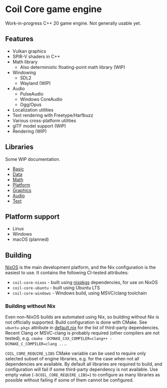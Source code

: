 # Coil Core game engine

Work-in-progress C++ 20 game engine. Not generally usable yet.

## Features

* Vulkan graphics
* SPIR-V shaders in C++
* Math library
  * Also deterministic floating-point math library (WIP)
* Windowing
  * SDL2
  * Wayland (WIP)
* Audio
  * PulseAudio
  * Windows CoreAudio
  * Ogg/Opus
* Localization utilities
* Text rendering with Freetype/Harfbuzz
* Various cross-platform utilities
* glTF model support (WIP)
* Rendering (WIP)

## Libraries

Some WIP documentation.

* [Basic](docs/basic.md)
* [Data](docs/data.md)
* [Math](docs/math.md)
* [Platform](docs/platform.md)
* [Graphics](docs/graphics.md)
* [Audio](docs/audio.md)
* [Text](docs/text.md)

## Platform support

* Linux
* Windows
* macOS (planned)

## Building

[NixOS](https://nixos.org/) is the main development platform, and the Nix configuration is the easiest to use. It contains the following CI-tested attributes:

* `coil-core-nixos` - built using [nixpkgs](https://github.com/NixOS/nixpkgs) dependencies, for use on NixOS
* `coil-core-ubuntu` - built using Ubuntu LTS
* `coil-core-windows` - Windows build, using MSVC/clang toolchain

### Building without Nix

Even non-NixOS builds are automated using Nix, so building without Nix is not officially supported. Build configuration is done with CMake. See `ubuntu-pkgs` attribute in [default.nix](default.nix) for the list of third-party dependencies. Recent Clang or MSVC-clang is probably required (other compilers are not tested), e.g. `cmake -DCMAKE_CXX_COMPILER=clang++ -DCMAKE_C_COMPILER=clang ...`.

`COIL_CORE_REQUIRE_LIBS` CMake variable can be used to require only selected subset of engine libraries, e.g. for the case when not all dependencies are available. By default all libraries are required to build, and configuration will fail if some third-party dependency is not available. Use empty value (`-DCOIL_CORE_REQUIRE_LIBS=`) to configure as many libraries as possible without failing if some of them cannot be configured.
